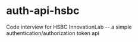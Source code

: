 # auth-api-hsbc
Code interview for HSBC InnovationLab -- a simple authentication/authorization token api
